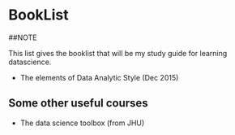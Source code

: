 BookList
====

##NOTE

This list gives the booklist that will be my study guide for learning datascience.

* The elements of Data Analytic Style (Dec 2015)


## Some other useful courses

* The data science toolbox (from JHU)
